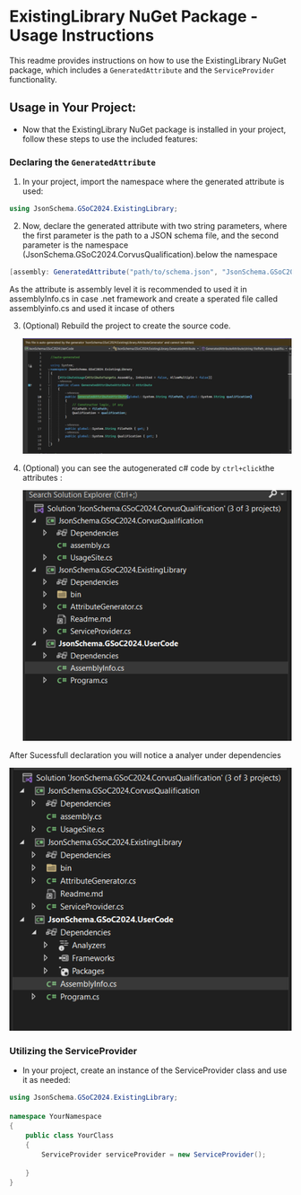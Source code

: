 # ExistingLibrary NuGet Package - Usage Instructions

This readme provides instructions on how to use the ExistingLibrary NuGet package, which includes a `GeneratedAttribute` and the `ServiceProvider` functionality.

## Usage in Your Project:

- Now that the ExistingLibrary NuGet package is installed in your project, follow these steps to use the included features:

### Declaring the `GeneratedAttribute`

1. In your project, import the namespace where the generated attribute is used:

```csharp
using JsonSchema.GSoC2024.ExistingLibrary;
```

2. Now, declare the generated attribute with two string parameters, where the first parameter is the path to a JSON schema file, and the second parameter is the namespace (JsonSchema.GSoC2024.CorvusQualification).below the namespace

```csharp
[assembly: GeneratedAttribute("path/to/schema.json", "JsonSchema.GSoC2024.CorvusQualification")]
```

As the attribute is assembly level it is recommended to used it in assemblyInfo.cs in case .net framework and create a sperated file called assemblyinfo.cs and used it incase of others

3.  (Optional) Rebuild the project to create the source code.

    ![Generated-screenshot](images/generatedCode.png)

4.  (Optional) you can see the autogenerated c# code by `ctrl+click`the attributes :

    ![AssemblyInfo-screenshot](images/assemblyInfo.png)

After Sucessfull declaration you will notice a analyer under dependencies

![Analyzer-screenshot](images/analyzer.png)

### Utilizing the ServiceProvider

- In your project, create an instance of the ServiceProvider class and use it as needed:

```csharp
using JsonSchema.GSoC2024.ExistingLibrary;

namespace YourNamespace
{
    public class YourClass
    {
        ServiceProvider serviceProvider = new ServiceProvider();

    }
}
```
